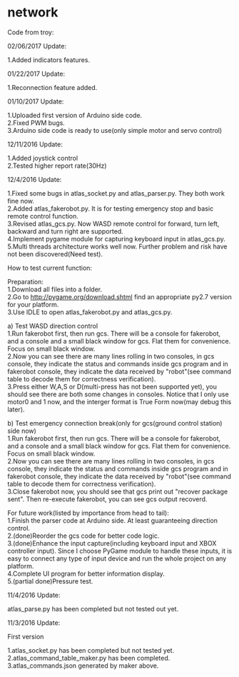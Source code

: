 # network
Code from troy:</br>

02/06/2017 Update:</br>

1.Added indicators features.</br>

01/22/2017 Update:</br>

1.Reconnection feature added.</br>

01/10/2017 Update:</br>

1.Uploaded first version of Arduino side code.</br>
2.Fixed PWM bugs.</br>
3.Arduino side code is ready to use(only simple motor and servo control)</br>

12/11/2016 Update:</br>

1.Added joystick control</br>
2.Tested higher report rate(30Hz)</br>

12/4/2016 Update:</br>

1.Fixed some bugs in atlas_socket.py and atlas_parser.py. They both work fine now.</br>
2.Added atlas_fakerobot.py. It is for testing emergency stop and basic remote control function.</br>
3.Revised atlas_gcs.py. Now WASD remote control for forward, turn left, backward and turn right are supported.</br>
4.Implement pygame module for capturing keyboard input in atlas_gcs.py.</br>
5.Multi threads architecture works well now. Further problem and risk have not been discovered(Need test).</br>

How to test current function:

Preparation:</br>
1.Download all files into a folder.</br>
2.Go to http://pygame.org/download.shtml find an appropriate py2.7 version for your platform.</br>
3.Use IDLE to open atlas_fakerobot.py and atlas_gcs.py.</br>

a) Test WASD direction control</br>
1.Run fakerobot first, then run gcs. There will be a console for fakerobot, and a console and a small black window for gcs. Flat them for convenience. Focus on small black window.</br>
2.Now you can see there are many lines rolling in two consoles, in gcs console, they indicate the status and commands inside gcs program and in fakerobot console, they indicate the data received by "robot"(see command table to decode them for correctness verification).</br>
3.Press either W,A,S or D(multi-press has not been supported yet), you should see there are both some changes in consoles. Notice that I only use motor0 and 1 now, and the interger format is True Form now(may debug this later).</br>

b) Test emergency connection break(only for gcs(ground control station) side now)</br>
1.Run fakerobot first, then run gcs. There will be a console for fakerobot, and a console and a small black window for gcs. Flat them for convenience. Focus on small black window.</br>
2.Now you can see there are many lines rolling in two consoles, in gcs console, they indicate the status and commands inside gcs program and in fakerobot console, they indicate the data received by "robot"(see command table to decode them for correctness verification).</br>
3.Close fakerobot now, you should see that gcs print out "recover package sent". Then re-execute fakerobot, you can see gcs output recoverd.</br>

For future work(listed by importance from head to tail):</br>
1.Finish the parser code at Arduino side. At least guaranteeing direction control.</br>
2.(done)Reorder the gcs code for better code logic.</br>
3.(done)Enhance the input capture(including keyboard input and XBOX controller input). Since I choose PyGame module to handle these inputs, it is easy to connect any type of input device and run the whole project on any platform.</br>
4.Complete UI program for better information display.</br>
5.(partial done)Pressure test.</br>

11/4/2016 Update:</br>

atlas_parse.py has been completed but not tested out yet.</br>

11/3/2016 Update:</br>

First version</br>

1.atlas_socket.py has been completed but not tested yet.</br>
2.atlas_command_table_maker.py has been completed.</br>
3.atlas_commands.json generated by maker above.</br>


